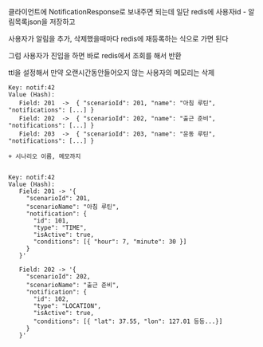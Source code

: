 클라이언트에 NotificationResponse로 보내주면 되는데
일단 redis에 사용자id - 알림목록json을 저장하고

사용자가 알림을 추가, 삭제했을때마다 redis에 재등록하는 식으로 가면 된다


그럼 사용자가 진입을 하면 바로 redis에서 조회를 해서 반환

ttl을 설정해서 만약 오랜시간동안들어오지 않는 사용자의 메모리는 삭제


```
Key: notif:42
Value (Hash):
   Field: 201  ->  { "scenarioId": 201, "name": "아침 루틴", "notifications": [...] }
   Field: 202  ->  { "scenarioId": 202, "name": "출근 준비", "notifications": [...] }
   Field: 203  ->  { "scenarioId": 203, "name": "운동 루틴", "notifications": [...] }

+ 시나리오 이름, 메모까지


Key: notif:42
Value (Hash):
   Field: 201 -> '{
     "scenarioId": 201,
     "scenarioName": "아침 루틴",
     "notification": {
       "id": 101,
       "type": "TIME",
       "isActive": true,
       "conditions": [{ "hour": 7, "minute": 30 }]
     }
   }'

   Field: 202 -> '{
     "scenarioId": 202,
     "scenarioName": "출근 준비",
     "notification": {
       "id": 102,
       "type": "LOCATION",
       "isActive": true,
       "conditions": [{ "lat": 37.55, "lon": 127.01 등등...}]
     }
   }'

```



